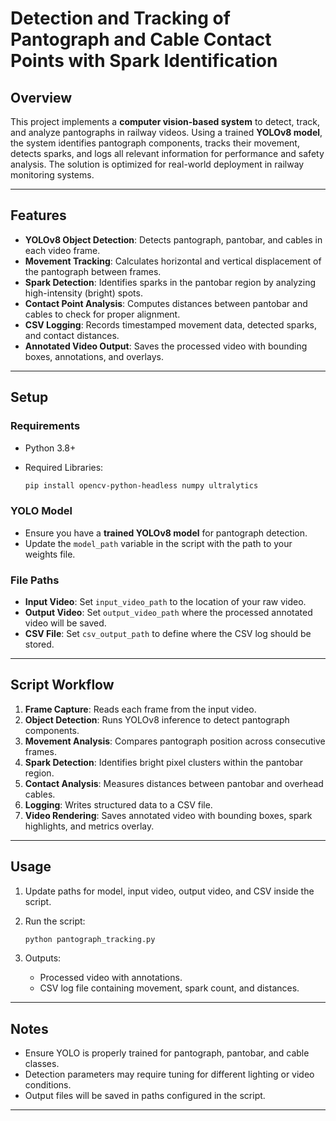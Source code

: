 # Detection and Tracking of Pantograph and Cable Contact Points with Spark Identification

## Overview

This project implements a **computer vision-based system** to detect, track, and analyze pantographs in railway videos. Using a trained **YOLOv8 model**, the system identifies pantograph components, tracks their movement, detects sparks, and logs all relevant information for performance and safety analysis. The solution is optimized for real-world deployment in railway monitoring systems.

---

## Features

* **YOLOv8 Object Detection**: Detects pantograph, pantobar, and cables in each video frame.
* **Movement Tracking**: Calculates horizontal and vertical displacement of the pantograph between frames.
* **Spark Detection**: Identifies sparks in the pantobar region by analyzing high-intensity (bright) spots.
* **Contact Point Analysis**: Computes distances between pantobar and cables to check for proper alignment.
* **CSV Logging**: Records timestamped movement data, detected sparks, and contact distances.
* **Annotated Video Output**: Saves the processed video with bounding boxes, annotations, and overlays.

---

## Setup

### Requirements

* Python 3.8+
* Required Libraries:

  ```bash
  pip install opencv-python-headless numpy ultralytics
  ```

### YOLO Model

* Ensure you have a **trained YOLOv8 model** for pantograph detection.
* Update the `model_path` variable in the script with the path to your weights file.

### File Paths

* **Input Video**: Set `input_video_path` to the location of your raw video.
* **Output Video**: Set `output_video_path` where the processed annotated video will be saved.
* **CSV File**: Set `csv_output_path` to define where the CSV log should be stored.

---

## Script Workflow

1. **Frame Capture**: Reads each frame from the input video.
2. **Object Detection**: Runs YOLOv8 inference to detect pantograph components.
3. **Movement Analysis**: Compares pantograph position across consecutive frames.
4. **Spark Detection**: Identifies bright pixel clusters within the pantobar region.
5. **Contact Analysis**: Measures distances between pantobar and overhead cables.
6. **Logging**: Writes structured data to a CSV file.
7. **Video Rendering**: Saves annotated video with bounding boxes, spark highlights, and metrics overlay.

---

## Usage

1. Update paths for model, input video, output video, and CSV inside the script.
2. Run the script:

   ```bash
   python pantograph_tracking.py
   ```
3. Outputs:

   * Processed video with annotations.
   * CSV log file containing movement, spark count, and distances.

---

## Notes

* Ensure YOLO is properly trained for pantograph, pantobar, and cable classes.
* Detection parameters may require tuning for different lighting or video conditions.
* Output files will be saved in paths configured in the script.

---
